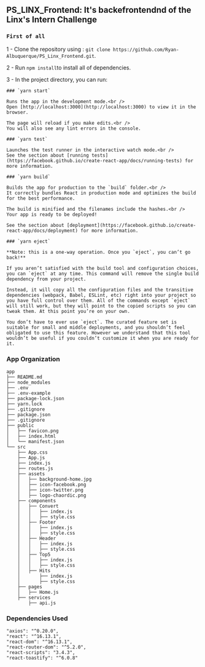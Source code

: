 ## PS_LINX_Frontend: It's backefrontendnd of the Linx's Intern Challenge

### `First of all`

1 - Clone the repository using : `git clone https://github.com/Ryan-Albuquerque/PS_Linx_Frontend.git`.<br />

2 - Run `npm install`to install all of dependencies.<br />

3 - In the project directory, you can run:

    ### `yarn start`

    Runs the app in the development mode.<br />
    Open [http://localhost:3000](http://localhost:3000) to view it in the browser.

    The page will reload if you make edits.<br />
    You will also see any lint errors in the console.

    ### `yarn test`

    Launches the test runner in the interactive watch mode.<br />
    See the section about [running tests](https://facebook.github.io/create-react-app/docs/running-tests) for more information.

    ### `yarn build`

    Builds the app for production to the `build` folder.<br />
    It correctly bundles React in production mode and optimizes the build for the best performance.

    The build is minified and the filenames include the hashes.<br />
    Your app is ready to be deployed!

    See the section about [deployment](https://facebook.github.io/create-react-app/docs/deployment) for more information.

    ### `yarn eject`

    **Note: this is a one-way operation. Once you `eject`, you can’t go back!**

    If you aren’t satisfied with the build tool and configuration choices, you can `eject` at any time. This command will remove the single build dependency from your project.

    Instead, it will copy all the configuration files and the transitive dependencies (webpack, Babel, ESLint, etc) right into your project so you have full control over them. All of the commands except `eject` will still work, but they will point to the copied scripts so you can tweak them. At this point you’re on your own.

    You don’t have to ever use `eject`. The curated feature set is suitable for small and middle deployments, and you shouldn’t feel obligated to use this feature. However we understand that this tool wouldn’t be useful if you couldn’t customize it when you are ready for it.


### App Organization
```
app
├── README.md
├── node_modules
├── .env
├── .env-example
├── package-lock.json
├── yarn.lock
├── .gitignore
├── package.json
├── .gitignore
├── public
│   ├── favicon.png
│   ├── index.html
│   └── manifest.json
└── src
    ├── App.css
    ├── App.js
    ├── index.js
    ├── routes.js
    ├── assets
    │   ├── background-home.jpg
    │   ├── icon-facebook.png
    │   ├── icon-twitter.png
    │   ├── logo-chaordic.png
    ├── components
    │   ├── Convert
    │   │   ├── index.js
    │   │   ├── style.css
    │   ├── Footer
    │   │   ├── index.js
    │   │   ├── style.css
    │   ├── Header
    │   │   ├── index.js
    │   │   ├── style.css
    │   ├── Top5
    │   │   ├── index.js
    │   │   ├── style.css
    │   ├── Hits
    │       ├── index.js
    │       ├── style.css
    ├── pages
    │   ├── Home.js
    ├── services
        ├── api.js
```

### Dependencies Used
```
"axios": "^0.20.0",
"react": "^16.13.1",
"react-dom": "^16.13.1",
"react-router-dom": "^5.2.0",
"react-scripts": "3.4.3",
"react-toastify": "^6.0.8"
```


